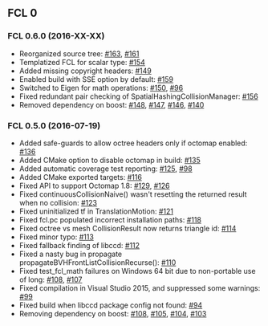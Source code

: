 ## FCL 0

### FCL 0.6.0 (2016-XX-XX)

* Reorganized source tree: [#163](https://github.com/flexible-collision-library/fcl/pull/163), [#161](https://github.com/flexible-collision-library/fcl/issues/161)
* Templatized FCL for scalar type: [#154](https://github.com/flexible-collision-library/fcl/pull/154)
* Added missing copyright headers:  [#149](https://github.com/flexible-collision-library/fcl/pull/149)
* Enabled build with SSE option by default: [#159](https://github.com/flexible-collision-library/fcl/pull/159)
* Switched to Eigen for math operations: [#150](https://github.com/flexible-collision-library/fcl/pull/150), [#96](https://github.com/flexible-collision-library/fcl/issues/96)
* Fixed redundant pair checking of SpatialHashingCollisionManager: [#156](https://github.com/flexible-collision-library/fcl/pull/156)
* Removed dependency on boost: [#148](https://github.com/flexible-collision-library/fcl/pull/148), [#147](https://github.com/flexible-collision-library/fcl/pull/147), [#146](https://github.com/flexible-collision-library/fcl/pull/146), [#140](https://github.com/flexible-collision-library/fcl/pull/140)

### FCL 0.5.0 (2016-07-19)

* Added safe-guards to allow octree headers only if octomap enabled: [#136](https://github.com/flexible-collision-library/fcl/pull/136)
* Added CMake option to disable octomap in build: [#135](https://github.com/flexible-collision-library/fcl/pull/135)
* Added automatic coverage test reporting: [#125](https://github.com/flexible-collision-library/fcl/pull/125), [#98](https://github.com/flexible-collision-library/fcl/pull/98)
* Added CMake exported targets: [#116](https://github.com/flexible-collision-library/fcl/pull/116)
* Fixed API to support Octomap 1.8: [#129](https://github.com/flexible-collision-library/fcl/pull/129), [#126](https://github.com/flexible-collision-library/fcl/issues/126)
* Fixed continuousCollisionNaive() wasn't resetting the returned result when no collision: [#123](https://github.com/flexible-collision-library/fcl/pull/123)
* Fixed uninitialized tf in TranslationMotion: [#121](https://github.com/flexible-collision-library/fcl/pull/121)
* Fixed fcl.pc populated incorrect installation paths: [#118](https://github.com/flexible-collision-library/fcl/pull/118)
* Fixed octree vs mesh CollisionResult now returns triangle id: [#114](https://github.com/flexible-collision-library/fcl/pull/114)
* Fixed minor typo: [#113](https://github.com/flexible-collision-library/fcl/pull/113)
* Fixed fallback finding of libccd: [#112](https://github.com/flexible-collision-library/fcl/pull/112)
* Fixed a nasty bug in propagate propagateBVHFrontListCollisionRecurse(): [#110](https://github.com/flexible-collision-library/fcl/pull/110)
* Fixed test_fcl_math failures on Windows 64 bit due to non-portable use of long: [#108](https://github.com/flexible-collision-library/fcl/pull/108), [#107](https://github.com/flexible-collision-library/fcl/issues/107)
* Fixed compilation in Visual Studio 2015, and suppressed some warnings: [#99](https://github.com/flexible-collision-library/fcl/pull/99)
* Fixed build when libccd package config not found: [#94](https://github.com/flexible-collision-library/fcl/pull/94)
* Removing dependency on boost: [#108](https://github.com/flexible-collision-library/fcl/pull/108), [#105](https://github.com/flexible-collision-library/fcl/pull/105), [#104](https://github.com/flexible-collision-library/fcl/pull/104), [#103](https://github.com/flexible-collision-library/fcl/pull/103)
